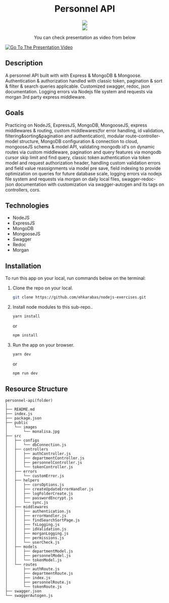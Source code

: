 <div align=center>
	<h1>Personnel API</h1>
</div>

<div align="center">
	<a href="https://personnel-api-ehkarabas.onrender.com/">
		<img src="https://img.shields.io/badge/api-%23.svg?&style=for-the-badge&logo=www&logoColor=white%22&color=black">
	</a>
</div>

<div align="center">
	<a href="https://glitch.com/edit/#!/honored-harmonious-archeology">
		<img src="https://img.shields.io/badge/api%20code-%23.svg?&style=for-the-badge&logo=www&logoColor=white%22&color=black">
	</a>
</div>

<div align="center">
      <p>You can check presentation as video from below</p>
</div>

[![Go To The Presentation Video](https://i.hizliresim.com/br88xs6.png)](https://youtu.be/ELYc1HBfI8o)

## Description

A personnel API built with with Express & MongoDB & Mongoose. Authentication & authorization handled with classic token, pagination & sort & filter & search queries applicable. Customized swagger, redoc, json documentation. Logging errors via Nodejs file system and requests via morgan 3rd party express middleware.

## Goals

Practicing on NodeJS, ExpressJS, MongoDB, MongooseJS, express middlewares & routing, custom middlewares(for error handling, id validation, filtering&sorting&pagination and authentication), modular route-controller-model structure, MongoDB configuration & connection to cloud, mongooseJS schema & model API, validating mongodb id's on dynamic routes via custom middleware, pagination and query features via mongodb cursor skip limit and find query, classic token authentication via token model and request authorization header, handling custom validation errors and field value reassignments via model pre save, field indexing to provide optimization on queries for future database scale, logging errors via nodejs file system and requests via morgan on daily local files, swagger-redoc-json documentation with customization via swagger-autogen and its tags on controllers, cors.

## Technologies

- NodeJS
- ExpressJS
- MongoDB
- MongooseJS
- Swagger
- Redoc
- Morgan

## Installation

To run this app on your local, run commands below on the terminal:

1. Clone the repo on your local.

   ```bash
   git clone https://github.com/ehkarabas/nodejs-exercises.git
   ```

2. Install node modules to this sub-repo..

   ```bash
   yarn install
   ```

   or

   ```bash
   npm install
   ```

3. Run the app on your browser.

   ```bash
   yarn dev
   ```

   or

   ```bash
   npm run dev
   ```

## Resource Structure

```
personnel-api(folder)
|
├── README.md
├── index.js
├── package.json
├── public
│   └── images
│       └── monalisa.jpg
├── src
│   ├── configs
│   │   └── dbConnection.js
│   ├── controllers
│   │   ├── authController.js
│   │   ├── departmentController.js
│   │   ├── personnelController.js
│   │   └── tokenController.js
│   ├── errors
│   │   └── customError.js
│   ├── helpers
│   │   ├── corsOptions.js
│   │   ├── createUpdateErrorHandler.js
│   │   ├── logFolderCreate.js
│   │   ├── passwordEncrypt.js
│   │   └── sync.js
│   ├── middlewares
│   │   ├── authentication.js
│   │   ├── errorHandler.js
│   │   ├── findSearchSortPage.js
│   │   ├── fsLogging.js
│   │   ├── idValidation.js
│   │   ├── morganLogging.js
│   │   ├── permissions.js
│   │   └── userCheck.js
│   ├── models
│   │   ├── departmentModel.js
│   │   ├── personnelModel.js
│   │   └── tokenModel.js
│   └── routes
│       ├── authRoute.js
│       ├── departmentRoute.js
│       ├── index.js
│       ├── personnelRoute.js
│       └── tokenRoute.js
├── swagger.json
└── swaggerAutogen.js
```
